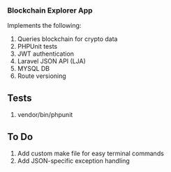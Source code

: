 
### Blockchain Explorer App
Implements the following:
1. Queries blockchain for crypto data
1. PHPUnit tests
1. JWT authentication
1. Laravel JSON API (LJA)
1. MYSQL DB
1. Route versioning

## Tests
1. vendor/bin/phpunit

## To Do
1. Add custom make file for easy terminal commands
1. Add JSON-specific exception handling
